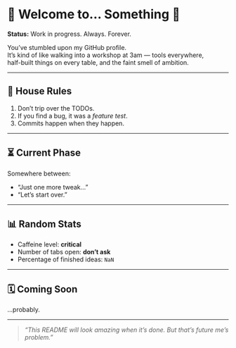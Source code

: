 # 🚧 Welcome to… Something 🚧
**Status:** Work in progress. Always. Forever.

You’ve stumbled upon my GitHub profile.  
It’s kind of like walking into a workshop at 3am — tools everywhere,  
half-built things on every table, and the faint smell of ambition.

---

## 📜 House Rules
1. Don’t trip over the TODOs.
2. If you find a bug, it was a *feature test*.
3. Commits happen when they happen.

---

## ⏳ Current Phase
Somewhere between:
- “Just one more tweak…”
- “Let’s start over.”

---

## 📊 Random Stats
- Caffeine level: **critical**
- Number of tabs open: **don’t ask**
- Percentage of finished ideas: `NaN`

---

## 🗓 Coming Soon
...probably.

---

> _“This README will look amazing when it’s done. But that’s future me’s problem.”_
